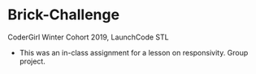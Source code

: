 # Brick-Challenge

CoderGirl Winter Cohort 2019, LaunchCode STL

- This was an in-class assignment for a lesson on responsivity. Group project.

